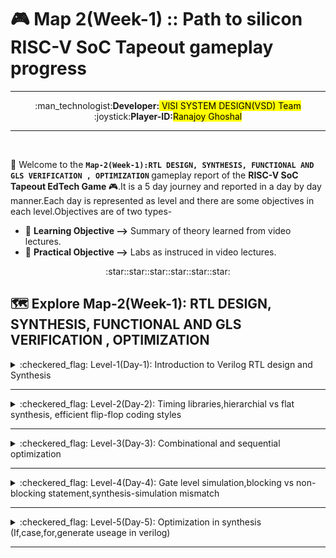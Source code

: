 # 🎮 Map 2(Week-1) :: Path to silicon RISC-V SoC Tapeout gameplay progress
---
<div align="center">:man_technologist:<b>Developer:</b><mark> VlSI SYSTEM DESIGN(VSD) Team</mark></div>
<div align="center">:joystick:<b>Player-ID:</b><mark>Ranajoy Ghoshal</mark></div>

---

<br>

:rocket: Welcome to the <b>`Map-2(Week-1):RTL DESIGN, SYNTHESIS, FUNCTIONAL AND GLS VERIFICATION , OPTIMIZATION` </b> gameplay report of the <b> RISC-V SoC Tapeout EdTech Game </b> :video_game:.It is a 5 day journey and reported in a day by day manner.Each day is represented as level and there are some objectives in each level.Objectives are of two types-

- :book: <b>Learning Objective --></b> Summary of theory learned from video lectures.
- :dart: <b>Practical Objective --></b> Labs as instruced in video lectures.


<div align="center">:star::star::star::star::star::star:</div>

## 🗺️ Explore Map-2(Week-1): RTL DESIGN, SYNTHESIS, FUNCTIONAL AND GLS VERIFICATION , OPTIMIZATION
  <details>
  <summary>:checkered_flag: Level-1(Day-1): Introduction to Verilog RTL design and Synthesis </summary>
    
  ##  :checkered_flag: Level-1(Day-1): Introduction to Verilog RTL design and Synthesis
  :rocket:In this level, I have learned the basic useage of simulation tools-`iverilog, gtkwave` and synthesis tool-`yosys` and standard cell library-`SKY130 PDK`.
  
  :walking: <b>[Explore Level-1 Gameplay](Level_1/readme.md)</b>
  
  :chart_with_upwards_trend: <b>Level-1 Status:</b> :white_check_mark: Completed
  </details>
  
  ---
  <details>
  <summary>:checkered_flag: Level-2(Day-2): Timing libraries,hierarchial vs flat synthesis, efficient flip-flop coding styles </summary>
  
  ##  :checkered_flag: Level-2(Day-2): Timing libraries,hierarchial vs flat synthesis, efficient flip-flop coding styles
   :rocket:At this stage, I have gained the overview of SKY130 PDK library parameters and learned about two types of synthesis as well as different types of flip-flop designs.
  
  :walking: <b>[Explore Level-2 Gameplay](Level_2/readme.md)</b>
  
  :chart_with_upwards_trend: <b>Level-2 Status:</b> :white_check_mark: Completed
  </details>

  ---
  <details>
  <summary>:checkered_flag: Level-3(Day-3): Combinational and sequential optimization</summary>
  
  ##  :checkered_flag: Level-3(Day-3): Combinational and sequential optimization
   :rocket:At this stage, I have gained the overview of SKY130 PDK library parameters and learned about two types of synthesis as well as different types of flip-flop designs.
  
  :walking: <b>[Explore Level-2 Gameplay](Level_2/readme.md)</b>
  
  :chart_with_upwards_trend: <b>Level-2 Status:</b> :white_check_mark: Completed
  </details>

  ---
  <details>
  <summary>:checkered_flag: Level-4(Day-4): Gate level simulation,blocking vs non-blocking statement,synthesis-simulation mismatch </summary>
  
  ##  :checkered_flag: Level-4(Day-4): Gate level simulation,blocking vs non-blocking statement,synthesis-simulation mismatch
   :rocket:At this stage, I have gained the overview of SKY130 PDK library parameters and learned about two types of synthesis as well as different types of flip-flop designs.
  
  :walking: <b>[Explore Level-2 Gameplay](Level_2/readme.md)</b>
  
  :chart_with_upwards_trend: <b>Level-2 Status:</b> :white_check_mark: Completed
  </details>

  ---
  <details>
  <summary>:checkered_flag: Level-5(Day-5): Optimization in synthesis (If,case,for,generate useage in verilog) </summary>
  
  ##  :checkered_flag: Level-5(Day-5): Optimization in synthesis (If,case,for,generate useage in verilog) 
   :rocket:At this stage, I have gained the overview of SKY130 PDK library parameters and learned about two types of synthesis as well as different types of flip-flop designs.
  
  :walking: <b>[Explore Level-2 Gameplay](Level_2/readme.md)</b>
  
  :chart_with_upwards_trend: <b>Level-2 Status:</b> :white_check_mark: Completed
  </details>

  ---
